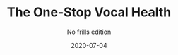 ---
title: The One-Stop Vocal Health
subtitle: No frills edition
layout: default
tags: tutorial all_voice_types health
modal-id: 2
date: 2020-07-04
img: 04JULY_larger.jpg
thumbnail: 04JULY_smaller.jpg
alt: image-alt
description: There are so many websites with amazingly long lists of do’s and don’ts for singers...it’s easy to get overwhelmed with so much information! This blog post was written with that in mind. Its main purpose is to be a <i>one-stop summary</i> of the most important things a singer needs to know/do for good and long lasting vocal health. I provide a few links if you’re interested.
post_content: >
  Photo credit: <a href="https://unsplash.com/photos/hIgeoQjS_iE" target="_blank"> Online Marketing. </a><br><br>
  <br>
  <br>
  <b>IN THIS POST:</b>
  <ul><li>A simple list of things you should do to keep your voice healthy.</li>
  </ul><br>

  <b>#1 Let’s get one thing straight out of the way: warm-ups</b><br>
  It’s easy to not warm up, and it’s easy to lose your voice if you don’t warm up. I’m sure you already heard this a million times—<a href="https://www.ncbi.nlm.nih.gov/pmc/articles/PMC4587821/" target="_blank">prep</a> your voice properly before singing!<br>
  <br>
  <b>#2 Another thing: water</b><br>
  It’s no use...you know you’re not drinking enough water. If you feel dryness in your throat after warming up, that’s a clear sign that your vocal fold <a href="https://www.ncbi.nlm.nih.gov/pmc/articles/PMC2925668/#:~:text=Systemic%20hydration%20refers%20to%20fluid,to%20facilitate%20optimal%20voice%20production." target="_blank">mucosa</a> is not in top shape. Drink more water.<br>
  <br>
  <b>#3 Sleep</b><br>
  If you have poor sleep you’re prone to <a href="https://pubmed.ncbi.nlm.nih.gov/21402470/" target="_blank">vocal fatigue</a>, which can come in the form of vocal fry or temporarily losing your voice. The more you ignore these symptoms the more prone you are to develop more serious vocal issues. Prepare ahead of concerts/recordings/rehearsals and go to be earlier than usual.<br>
  <br>
  <b>#4 Keep a singing journal</b><br>
  Use apps like <a href="https://singersavvyapp.com/" target="_blank">SingerSavvyApp</a> to keep track of your current vocal health status. After a while of keeping a record of the things you feel and what vocal activities you had, you will be able to understand what makes your voice tired and even predict and prevent vocal fatigue.<br>
  <br>
  <b>#5 Become aware of the things you eat</b><br>
  You are an athlete— a singing one. Your <a href="https://wp.stolaf.edu/musician-health/nutrition-eating-and-singing/" target="_blank">diet</a> affects your overall health and that includes your voice. Pay special attention to your diet if you have acid reflux which is very bad for your vocal folds.<br>
  <br>
  <b>#6 Take silent breaks</b><br>
  Okay, last point! If you are singing, teaching, or talking for long periods of time you’ll need breaks! Let your voice rest by being <a href="https://www.ncbi.nlm.nih.gov/pmc/articles/PMC6371399/" target="_blank">silent</a> for a period of time (for as long as can) to give your vocal folds a chance to heal.<br>
  <br>
  <br>
  <i>I am not affiliated to any of the supplied links—they are purely informative just like this blog post. Take everything I say with a grain of salt: this blog post will not substitute a face-to-face consultation. I encourage you to seek help from a practitioner if you feel like your vocal health is degrading with no apparent reason.</i><br><br>
  
  Let me know if you have any questions or comments by emailing me at: tannazaremusic@gmail.com <br><br>
  Hope you enjoyed this post and keep practising!<br>
  Stay healthy!
  
---